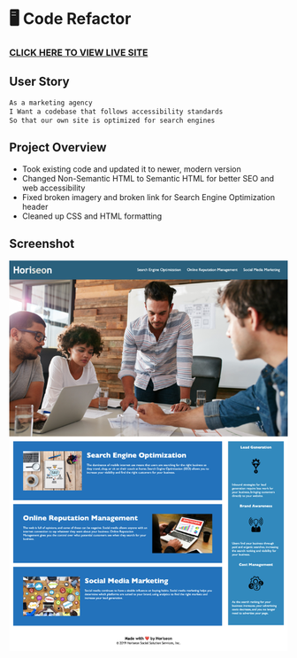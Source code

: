 # 🖥  Code Refactor

### [CLICK HERE TO VIEW LIVE SITE]( https://kristykeller.github.io/code-refactor/)

## User Story
```
As a marketing agency
I Want a codebase that follows accessibility standards
So that our own site is optimized for search engines
```

## Project Overview
 
* Took existing code and updated it to newer, modern version
* Changed Non-Semantic HTML to Semantic HTML for better SEO and web accessibility
* Fixed broken imagery and broken link for Search Engine Optimization header
* Cleaned up CSS and HTML formatting 

## Screenshot
![semnatic](./images/Horison.png)
